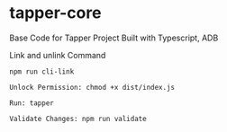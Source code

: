 # tapper-core
Base Code for Tapper Project Built with Typescript, ADB

Link and unlink Command
```
npm run cli-link
```

```
Unlock Permission: chmod +x dist/index.js
```

```
Run: tapper
```

```
Validate Changes: npm run validate
```
